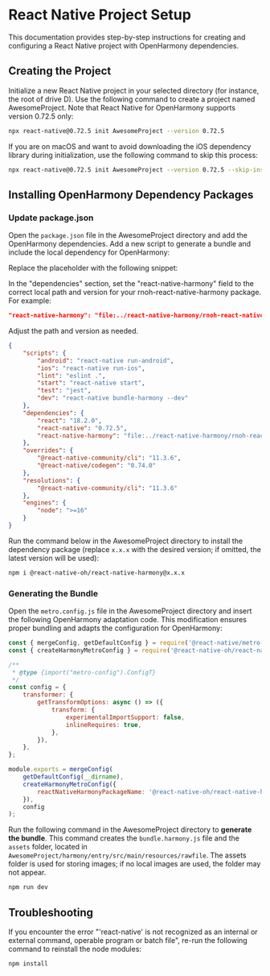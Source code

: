 # React Native Project Setup

This documentation provides step-by-step instructions for creating and configuring a React Native project with OpenHarmony dependencies.

## Creating the Project

Initialize a new React Native project in your selected directory (for instance, the root of drive D). Use the following command to create a project named AwesomeProject. Note that React Native for OpenHarmony supports version 0.72.5 only:

```sh
npx react-native@0.72.5 init AwesomeProject --version 0.72.5
```

If you are on macOS and want to avoid downloading the iOS dependency library during initialization, use the following command to skip this process:

```sh
npx react-native@0.72.5 init AwesomeProject --version 0.72.5 --skip-install
```

## Installing OpenHarmony Dependency Packages

### Update package.json

Open the `package.json` file in the AwesomeProject directory and add the OpenHarmony dependencies. Add a new script to generate a bundle and include the local dependency for OpenHarmony:

Replace the placeholder with the following snippet:

In the "dependencies" section, set the "react-native-harmony" field to the correct local path and version for your rnoh-react-native-harmony package. For example:

```json
"react-native-harmony": "file:../react-native-harmony/rnoh-react-native-harmony-0.72.58.tgz"
```

Adjust the path and version as needed.

```json
{
    "scripts": {
        "android": "react-native run-android",
        "ios": "react-native run-ios",
        "lint": "eslint .",
        "start": "react-native start",
        "test": "jest",
        "dev": "react-native bundle-harmony --dev"
    },
    "dependencies": {
        "react": "18.2.0",
        "react-native": "0.72.5",
        "react-native-harmony": "file:../react-native-harmony/rnoh-react-native-harmony-x.x.x.tgz"
    },
    "overrides": {
        "@react-native-community/cli": "11.3.6",
        "@react-native/codegen": "0.74.0"
    },
    "resolutions": {
        "@react-native-community/cli": "11.3.6"
    },
    "engines": {
        "node": ">=16"
    }
}
```

Run the command below in the AwesomeProject directory to install the dependency package (replace `x.x.x` with the desired version; if omitted, the latest version will be used):

```sh
npm i @react-native-oh/react-native-harmony@x.x.x
```

### Generating the Bundle

Open the `metro.config.js` file in the AwesomeProject directory and insert the following OpenHarmony adaptation code. This modification ensures proper bundling and adapts the configuration for OpenHarmony:

```js
const { mergeConfig, getDefaultConfig } = require('@react-native/metro-config');
const { createHarmonyMetroConfig } = require('@react-native-oh/react-native-harmony/metro.config');

/**
 * @type {import("metro-config").ConfigT}
 */
const config = {
    transformer: {
        getTransformOptions: async () => ({
            transform: {
                experimentalImportSupport: false,
                inlineRequires: true,
            },
        }),
    },
};

module.exports = mergeConfig(
    getDefaultConfig(__dirname),
    createHarmonyMetroConfig({
        reactNativeHarmonyPackageName: '@react-native-oh/react-native-harmony'
    }),
    config
);
```

Run the following command in the AwesomeProject directory to **generate the bundle**. This command creates the `bundle.harmony.js` file and the `assets` folder, located in `AwesomeProject/harmony/entry/src/main/resources/rawfile`. The assets folder is used for storing images; if no local images are used, the folder may not appear.

```sh
npm run dev
```

## Troubleshooting

If you encounter the error "'react-native' is not recognized as an internal or external command, operable program or batch file", re-run the following command to reinstall the node modules:

```sh
npm install
```
